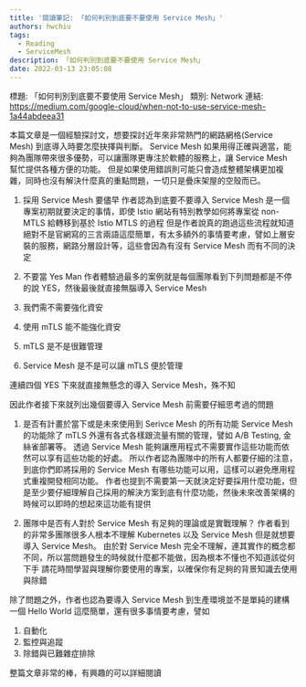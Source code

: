 ```yaml
---
title: '閱讀筆記: 「如何判別到底要不要使用 Service Mesh」'
authors: hwchiu
tags:
  - Reading
  - ServiceMesh
description: 「如何判別到底要不要使用 Service Mesh」
date: 2022-03-13 23:05:08
---
```


標題: 「如何判別到底要不要使用 Service Mesh」
類別: Network
連結: https://medium.com/google-cloud/when-not-to-use-service-mesh-1a44abdeea31

本篇文章是一個經驗探討文，想要探討近年來非常熱門的網路網格(Service Mesh) 到底導入時要怎麼抉擇與判斷。
Service Mesh 如果用得正確與適當，能夠為團隊帶來很多優勢，可以讓團隊更專注於軟體的服務上，讓 Service Mesh 幫忙提供各種方便的功能。
但是如果使用錯誤則可能只會造成整體架構更加複雜，同時也沒有解決什麼真的重點問題，一切只是疊床架屋的空殼而已。

1. 採用 Service Mesh 要儘早
作者認為到底要不要導入 Service Mesh 是一個專案初期就要決定的事情，即使 Istio 網站有特別教學如何將專案從 non-MTLS 給轉移到基於 Istio MTLS 的過程
但是作者說真的跑過這些流程就知道絕對不是官網寫的三言兩語這麼簡單，有太多額外的事情要考慮，譬如上層安裝的服務，網路分層設計等，這些會因為有沒有 Service Mesh
而有不同的決定

2. 不要當 Yes Man
作者體驗過最多的案例就是每個團隊看到下列問題都是不停的說 YES，然後最後就直接無腦導入 Service Mesh
1. 我們需不需要強化資安
2. 使用 mTLS 能不能強化資安
3. mTLS 是不是很難管理
4. Service Mesh 是不是可以讓 mTLS 便於管理

連續四個 YES 下來就直接無懸念的導入 Service Mesh，殊不知

因此作者接下來就列出幾個要導入 Service Mesh 前需要仔細思考過的問題

1. 是否有計畫於當下或是未來使用到 Serivce Mesh 的所有功能
Service Mesh 的功能除了 mTLS 外還有各式各樣跟流量有關的管理，譬如 A/B Testing, 金絲雀部署等。
透過 Service Mesh 能夠讓應用程式不需要實作這些功能而依然可以享有這些功能的好處。
所以作者認為團隊中的所有人都要仔細的注意，到底你們即將採用的 Service Mesh 有哪些功能可以用，這樣可以避免應用程式重複開發相同功能。
作者也提到不需要第一天就決定好要採用什麼功能，但是至少要仔細理解自己採用的解決方案到底有什麼功能，然後未來改善架構的時候可以即時的想起來這功能有提供

2. 團隊中是否有人對於 Service Mesh 有足夠的理論或是實戰理解？
作者看到的非常多團隊很多人根本不理解 Kubernetes 以及 Service Mesh 但是就想要導入 Service Mesh。
由於對 Service Mesh 完全不理解，連其實作的概念都不同，所以當問題發生的時候就什麼都不能做，因為根本不懂也不知道該從何下手
請花時間學習與理解你要使用的專案，以確保你有足夠的背景知識去使用與除錯

除了問題之外，作者也認為要導入 Service Mesh 到生產環境並不是單純的建構一個 Hello World 這麼簡單，還有很多事情要考慮，譬如
1. 自動化
2. 監控與追蹤
3. 除錯與已難雜症排除

整篇文章非常的棒，有興趣的可以詳細閱讀

